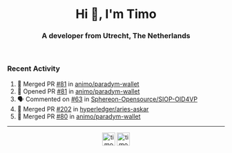 <h1 align="center">Hi 👋, I'm Timo</h1>
<h3 align="center">A developer from Utrecht, The Netherlands</h3>
<br/>
<!-- https://github.com/rahuldkjain/github-profile-readme-generator --!>

<!--  <p align="left"><img src="https://github-readme-stats.vercel.app/api?username=timoglastra&show_icons=true&count_private=true&" alt="timoglastra" /></p> --!>

<!--
Github language stats
<p align="left"><img src="https://github-readme-stats.vercel.app/api/top-langs/?username=timoglastra&layout=compact" alt="timoglastra" /><p>
-->

<!-- Codestats language stats -->
<!-- <p align="left"><img src="https://codestats-readme.vercel.app/api/top-langs/?username=timoglastra&layout=compact&language_count=12" alt="timoglastra" /><p>    --!>
  
<h3>Recent Activity</h3>

<!--START_SECTION:activity-->
1. 🎉 Merged PR [#81](https://github.com/animo/paradym-wallet/pull/81) in [animo/paradym-wallet](https://github.com/animo/paradym-wallet)
2. 💪 Opened PR [#81](https://github.com/animo/paradym-wallet/pull/81) in [animo/paradym-wallet](https://github.com/animo/paradym-wallet)
3. 🗣 Commented on [#63](https://github.com/Sphereon-Opensource/SIOP-OID4VP/pull/63#issuecomment-1812311508) in [Sphereon-Opensource/SIOP-OID4VP](https://github.com/Sphereon-Opensource/SIOP-OID4VP)
4. 🎉 Merged PR [#202](https://github.com/hyperledger/aries-askar/pull/202) in [hyperledger/aries-askar](https://github.com/hyperledger/aries-askar)
5. 🎉 Merged PR [#80](https://github.com/animo/paradym-wallet/pull/80) in [animo/paradym-wallet](https://github.com/animo/paradym-wallet)
<!--END_SECTION:activity-->

---

<p align="center">
<a href="https://twitter.com/timoglastra" target="blank"><img align="center" src="https://cdn.jsdelivr.net/npm/simple-icons@3.0.1/icons/twitter.svg" alt="timoglastra" height="30" width="30" /></a>
<a href="https://linkedin.com/in/timoglastra" target="blank"><img align="center" src="https://cdn.jsdelivr.net/npm/simple-icons@3.0.1/icons/linkedin.svg" alt="timoglastra" height="30" width="30" /></a>
</p>




